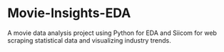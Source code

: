 # Movie-Insights-EDA
A movie data analysis project using Python for EDA and Siicom for web scraping statistical data and visualizing industry trends.
